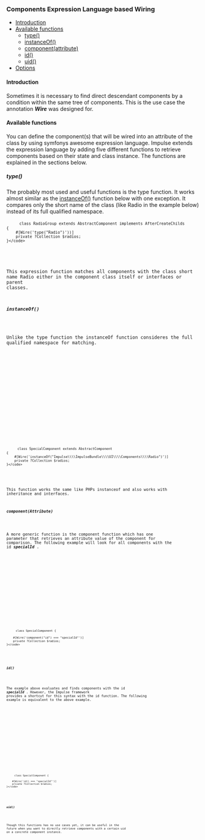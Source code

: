 <h3 class="doc-title">Components Expression Language based Wiring</h3>

- [Introduction](#introduction)
- [Available functions](#available-functions)
    - [type()](#type)
	- [instanceOf()](#instanceOf)
    - [component(attribute)](#componentAttribute)
    - [id()](#id)
    - [uid()](#uid)
- [Options](#options)

<h4><a id="introduction">Introduction</a></h4>

Sometimes it is necessary to find direct descendant components by a condition within the same tree of components. This is the use case the annotation  **_Wire_** was designed for.

<h4><a id="available-functions">Available functions</a></h4>

You can define the component(s) that will be wired into an attribute of the class by using symfonys awesome expression language. Impulse extends the expression language by adding five different functions to retrieve components based on their state and class instance. The functions are explained in the sections below.

<h5><a id="type">type()</a></h5>

The probably most used and useful functions is the type function. It works almost similar as the <a href="#instanceOf">instanceOf()</a> function below with one exception. It compares only the short name of the class (like Radio in the example below) instead of its full qualified namespace.

<div class="code-header">
	<div class="container-fluid">
		<div class="row">
          <div class="button red"></div>
          <div class="button yellow"></div>
          <div class="button green"></div>
        </div>
    </div>
</div>
<pre class="code-white language-php">
	<code class="imp-code language-php"><?php
	namespace Impulse\ImpulseBundle\UI\Components;
    use ...

    class RadioGroup extends AbstractComponent implements AfterCreateChilds
    {
        #[Wire('type("Radio")'))]
        private ?Collection $radios;
	}</code>
</pre>

This expression function matches all components with the class short name Radio either in the component class itself or interfaces or parent classes.  

<h5><a id="instanceOf">instanceOf()</a></h5>

Unlike the type function the instanceOf function consideres the full qualified namespace for matching.

<div class="code-header">
	<div class="container-fluid">
		<div class="row">
          <div class="button red"></div>
          <div class="button yellow"></div>
          <div class="button green"></div>
        </div>
    </div>
</div>
<pre class="code-white language-php">
	<code class="imp-code language-php"><?php
	namespace App\UI\Components;
    use ...

    class SpecialComponent extends AbstractComponent
    {
        #[Wire('instanceOf("Impulse\\\\ImpulseBundle\\\\UI\\\\Components\\\\Radio")')]
        private ?Collection $radios;
	}</code>
</pre>

This function works the same like PHPs instanceof and also works with inheritance and interfaces.

<h5><a id="componentAttribute">component(Attribute)</a></h5>

A more generic function is the component function which has one parameter that retrieves an attribute value of the component for comparison. The following example will look for all components with the id **_specialId_** .

<div class="code-header">
	<div class="container-fluid">
		<div class="row">
          <div class="button red"></div>
          <div class="button yellow"></div>
          <div class="button green"></div>
        </div>
    </div>
</div>
<pre class="code-white language-php">
	<code class="imp-code language-php"><?php
    
    class SpecialComponent {

	    #[Wire('component("id") === "specialId"')]
        private ?Collection $radios;
    }</code>
</pre>

<h5><a id="id">id()</a></h5>

The example above evaluates and finds components with the id **_specialId_** . However, the Impulse framework provides a shortcut for this syntax with the id function. The following example is equivalent to the above example.

<div class="code-header">
	<div class="container-fluid">
		<div class="row">
          <div class="button red"></div>
          <div class="button yellow"></div>
          <div class="button green"></div>
        </div>
    </div>
</div>
<pre class="code-white language-php">
	<code class="imp-code language-php"><?php

    class SpecialComponent {

        #[Wire('id() === "specialId"')]
        private ?Collection $radios;
    }</code>
</pre>

<h5><a id="uid">uid()</a></h5>

Though this functions has no use cases yet, it can be useful in the future when you want to directly retrieve components with a certain uid on a concrete component instance.

